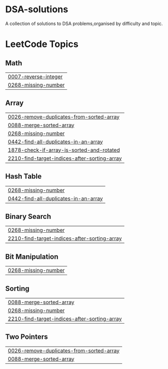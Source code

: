 # DSA-solutions
 A collection of solutions to DSA problems,organised by difficulty and topic.

<!---LeetCode Topics Start-->
# LeetCode Topics
## Math
|  |
| ------- |
| [0007-reverse-integer](https://github.com/ankitanag421/DSA-solutions/tree/master/0007-reverse-integer) |
| [0268-missing-number](https://github.com/ankitanag421/DSA-solutions/tree/master/0268-missing-number) |
## Array
|  |
| ------- |
| [0026-remove-duplicates-from-sorted-array](https://github.com/ankitanag421/DSA-solutions/tree/master/0026-remove-duplicates-from-sorted-array) |
| [0088-merge-sorted-array](https://github.com/ankitanag421/DSA-solutions/tree/master/0088-merge-sorted-array) |
| [0268-missing-number](https://github.com/ankitanag421/DSA-solutions/tree/master/0268-missing-number) |
| [0442-find-all-duplicates-in-an-array](https://github.com/ankitanag421/DSA-solutions/tree/master/0442-find-all-duplicates-in-an-array) |
| [1878-check-if-array-is-sorted-and-rotated](https://github.com/ankitanag421/DSA-solutions/tree/master/1878-check-if-array-is-sorted-and-rotated) |
| [2210-find-target-indices-after-sorting-array](https://github.com/ankitanag421/DSA-solutions/tree/master/2210-find-target-indices-after-sorting-array) |
## Hash Table
|  |
| ------- |
| [0268-missing-number](https://github.com/ankitanag421/DSA-solutions/tree/master/0268-missing-number) |
| [0442-find-all-duplicates-in-an-array](https://github.com/ankitanag421/DSA-solutions/tree/master/0442-find-all-duplicates-in-an-array) |
## Binary Search
|  |
| ------- |
| [0268-missing-number](https://github.com/ankitanag421/DSA-solutions/tree/master/0268-missing-number) |
| [2210-find-target-indices-after-sorting-array](https://github.com/ankitanag421/DSA-solutions/tree/master/2210-find-target-indices-after-sorting-array) |
## Bit Manipulation
|  |
| ------- |
| [0268-missing-number](https://github.com/ankitanag421/DSA-solutions/tree/master/0268-missing-number) |
## Sorting
|  |
| ------- |
| [0088-merge-sorted-array](https://github.com/ankitanag421/DSA-solutions/tree/master/0088-merge-sorted-array) |
| [0268-missing-number](https://github.com/ankitanag421/DSA-solutions/tree/master/0268-missing-number) |
| [2210-find-target-indices-after-sorting-array](https://github.com/ankitanag421/DSA-solutions/tree/master/2210-find-target-indices-after-sorting-array) |
## Two Pointers
|  |
| ------- |
| [0026-remove-duplicates-from-sorted-array](https://github.com/ankitanag421/DSA-solutions/tree/master/0026-remove-duplicates-from-sorted-array) |
| [0088-merge-sorted-array](https://github.com/ankitanag421/DSA-solutions/tree/master/0088-merge-sorted-array) |
<!---LeetCode Topics End-->